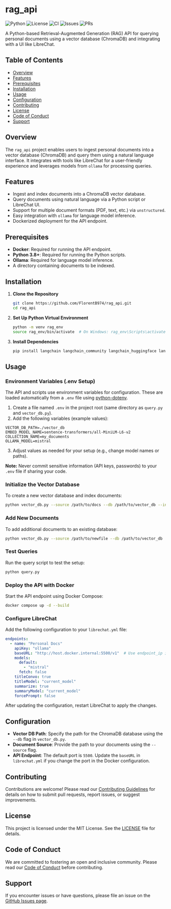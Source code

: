 # rag_api


![Python](https://img.shields.io/badge/python-3.8+-blue.svg)
![License](https://img.shields.io/badge/license-MIT-green.svg)
![CI](https://github.com/FlorentB974/rag_api/actions/workflows/ci.yml/badge.svg)
![Issues](https://img.shields.io/github/issues/FlorentB974/rag_api)
![PRs](https://img.shields.io/github/issues-pr/FlorentB974/rag_api)

A Python-based Retrieval-Augmented Generation (RAG) API for querying personal documents using a vector database (ChromaDB) and integrating with a UI like LibreChat.

## Table of Contents
- [Overview](#overview)
- [Features](#features)
- [Prerequisites](#prerequisites)
- [Installation](#installation)
- [Usage](#usage)
- [Configuration](#configuration)
- [Contributing](#contributing)
- [License](#license)
- [Code of Conduct](#code-of-conduct)
- [Support](#support)

## Overview
The `rag_api` project enables users to ingest personal documents into a vector database (ChromaDB) and query them using a natural language interface. It integrates with tools like LibreChat for a user-friendly experience and leverages models from `ollama` for processing queries.

## Features
- Ingest and index documents into a ChromaDB vector database.
- Query documents using natural language via a Python script or LibreChat UI.
- Support for multiple document formats (PDF, text, etc.) via `unstructured`.
- Easy integration with `ollama` for language model inference.
- Dockerized deployment for the API endpoint.

## Prerequisites
- **Docker**: Required for running the API endpoint.
- **Python 3.8+**: Required for running the Python scripts.
- **Ollama**: Required for language model inference.
- A directory containing documents to be indexed.

## Installation

1. **Clone the Repository**
   ```bash
   git clone https://github.com/FlorentB974/rag_api.git
   cd rag_api
   ```

2. **Set Up Python Virtual Environment**
   ```bash
   python -m venv rag_env
   source rag_env/bin/activate  # On Windows: rag_env\Scripts\activate
   ```

3. **Install Dependencies**
   ```bash
   pip install langchain langchain_community langchain_huggingface langchain_chroma langchain_ollama unstructured huggingface_hub chromadb sentence-transformers llama-cpp-python pypdf
   ```

## Usage

### Environment Variables (.env Setup)

The API and scripts use environment variables for configuration. These are loaded automatically from a `.env` file using [python-dotenv](https://pypi.org/project/python-dotenv/).

1. Create a file named `.env` in the project root (same directory as `query.py` and `vector_db.py`).
2. Add the following variables (example values):
  ```env
  VECTOR_DB_PATH=./vector_db
  EMBED_MODEL_NAME=sentence-transformers/all-MiniLM-L6-v2
  COLLECTION_NAME=my_documents
  OLLAMA_MODEL=mistral
  ```
3. Adjust values as needed for your setup (e.g., change model names or paths).

**Note:** Never commit sensitive information (API keys, passwords) to your `.env` file if sharing your code.

### Initialize the Vector Database
To create a new vector database and index documents:
```bash
python vector_db.py --source /path/to/docs --db /path/to/vector_db --init
```

### Add New Documents
To add additional documents to an existing database:
```bash
python vector_db.py --source /path/to/newfile --db /path/to/vector_db
```

### Test Queries
Run the query script to test the setup:
```bash
python query.py
```

### Deploy the API with Docker
Start the API endpoint using Docker Compose:
```bash
docker compose up -d --build
```

### Configure LibreChat
Add the following configuration to your `librechat.yml` file:
```yaml
endpoints:
  - name: "Personal Docs"
    apiKey: "ollama"
    baseURL: "http://host.docker.internal:5500/v1"  # Use endpoint_ip if not using Docker
    models:
      default:
        - "mistral"
      fetch: false
    titleConvo: true
    titleModel: "current_model"
    summarize: true
    summaryModel: "current_model"
    forcePrompt: false
```

After updating the configuration, restart LibreChat to apply the changes.

## Configuration
- **Vector DB Path**: Specify the path for the ChromaDB database using the `--db` flag in `vector_db.py`.
- **Document Source**: Provide the path to your documents using the `--source` flag.
- **API Endpoint**: The default port is `5500`. Update the `baseURL` in `librechat.yml` if you change the port in the Docker configuration.

## Contributing
Contributions are welcome! Please read our [Contributing Guidelines](CONTRIBUTING.md) for details on how to submit pull requests, report issues, or suggest improvements.

## License
This project is licensed under the MIT License. See the [LICENSE](LICENSE) file for details.

## Code of Conduct
We are committed to fostering an open and inclusive community. Please read our [Code of Conduct](CODE_OF_CONDUCT.md) before contributing.

## Support
If you encounter issues or have questions, please file an issue on the [GitHub Issues page](https://github.com/FlorentB974/rag_api/issues).
